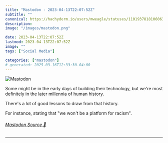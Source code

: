 ```yaml
---
title: "Mastodon - 2023-04-13T22:07:52Z"
subtitle: ""
canonical: https://hachyderm.io/users/mweagle/statuses/110193781810606382
description:
image: "/images/mastodon.png"

date: 2023-04-13T22:07:52Z
lastmod: 2023-04-13T22:07:52Z
image: ""
tags: ["Social Media"]

categories: ["mastodon"]
# generated: 2025-03-16T12:33:30-04:00
---
```

![Mastodon](/images/mastodon.png)

<p>Some might be in the early days of building their technology, but we&#39;re most definitely in the later millennia of human history. </p><p>There&#39;s a lot of good lessons to draw from that history. </p><p>For instance, stating that &quot;we won&#39;t be a platform for racism&quot;.</p>


###### [Mastodon Source 🐘](https://hachyderm.io/@mweagle/110193781810606382)

___
